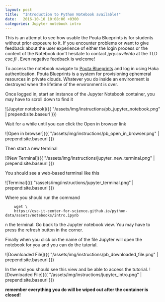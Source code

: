 ```yaml
---
layout: post
title:  "Introduction to Python Notebook available!"
date:   2016-10-10 10:08:06 +0300
categories: Jupyter notebook intro
---
```


This is an attempt to see how usable the Pouta Blueprints is for students
without prior exposure to it. If you encounter problems or want to give
feedback about the user experience of either the login process or the content
of the Notebook don't hesitate to contact _jyry.suvilehto_ at the TLD _csc.fi_
. Even negative feedback is welcome!

To access the notebook navigate to [Pouta Blueprints](https://pb.csc.fi/) and
log in using Haka authentication. Pouta Blueprints is a system for
provisioning ephemeral resources in private clouds. Whatever you do inside an
environment is destroyed when the lifetime of the environment is over.

Once logged in, start an instance of the Jupyter Notebook container, you may
have to scroll down to find it

![Jupyter notebook]({{ "/assets/img/instructions/pb_jupyter_notebook.png" | prepend:site.baseurl }})

Wait for a while until you can click the Open in browser link

![Open in browser]({{ "/assets/img/instructions/pb_open_in_browser.png" | prepend:site.baseurl }})

Then start a new terminal 

![New Terminal]({{ "/assets/img/instructions/jupyter_new_terminal.png" | prepend:site.baseurl }})

You should see a web-based terminal like this

![Terminal]({{ "/assets/img/instructions/jupyter_terminal.png" | prepend:site.baseurl }})

Where you should run the command

        wget \
        https://csc-it-center-for-science.github.io/python-data/assets/notebooks/intro.ipynb

n the terminal. Go back to the Jupyter notebook view. You may have to press
the refresh button in the corner.

Finally when you click on the name of the file Jupyter will open the notebook
for you and you can do the tutorial.

![Downloaded File]({{ "/assets/img/instructions/pb_downloaded_file.png" | prepend:site.baseurl }})

In the end you should see this view and be able to access the tutorial.
![Downloaded File]({{ "/assets/img/instructions/jupyter_intro.png" | prepend:site.baseurl }})

**remember everything you do will be wiped out after the container is closed!**
